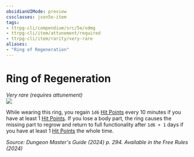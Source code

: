 ```yaml
---
obsidianUIMode: preview
cssclasses: json5e-item
tags:
- ttrpg-cli/compendium/src/5e/xdmg
- ttrpg-cli/item/attunement/required
- ttrpg-cli/item/rarity/very-rare
aliases: 
- "Ring of Regeneration"
---
```

# Ring of Regeneration
*Very rare (requires attunement)*  
![](Mechanics/items/img/ring-of-regeneration.webp#right)


While wearing this ring, you regain `1d6` [Hit Points](Mechanics/rules/variant-rules/hit-points-xphb.md) every 10 minutes if you have at least 1 [Hit Points](Mechanics/rules/variant-rules/hit-points-xphb.md). If you lose a body part, the ring causes the missing part to regrow and return to full functionality after `1d6 + 1` days if you have at least 1 [Hit Points](Mechanics/rules/variant-rules/hit-points-xphb.md) the whole time.

*Source: Dungeon Master's Guide (2024) p. 294. Available in the Free Rules (2024)*